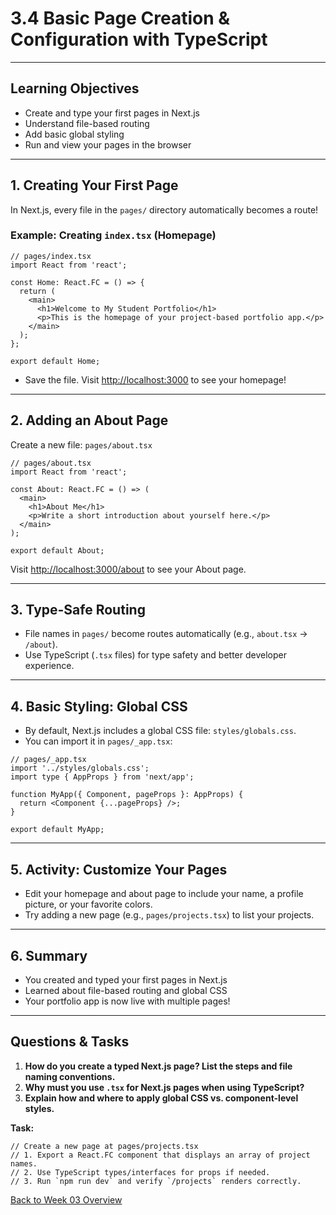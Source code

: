 # 3.4 Basic Page Creation & Configuration with TypeScript

---

## Learning Objectives
- Create and type your first pages in Next.js
- Understand file-based routing
- Add basic global styling
- Run and view your pages in the browser

---

## 1. Creating Your First Page

In Next.js, every file in the `pages/` directory automatically becomes a route!

### Example: Creating `index.tsx` (Homepage)
```tsx
// pages/index.tsx
import React from 'react';

const Home: React.FC = () => {
  return (
    <main>
      <h1>Welcome to My Student Portfolio</h1>
      <p>This is the homepage of your project-based portfolio app.</p>
    </main>
  );
};

export default Home;
```

- Save the file. Visit [http://localhost:3000](http://localhost:3000) to see your homepage!

---

## 2. Adding an About Page

Create a new file: `pages/about.tsx`

```tsx
// pages/about.tsx
import React from 'react';

const About: React.FC = () => (
  <main>
    <h1>About Me</h1>
    <p>Write a short introduction about yourself here.</p>
  </main>
);

export default About;
```

Visit [http://localhost:3000/about](http://localhost:3000/about) to see your About page.

---

## 3. Type-Safe Routing
- File names in `pages/` become routes automatically (e.g., `about.tsx` → `/about`).
- Use TypeScript (`.tsx` files) for type safety and better developer experience.

---

## 4. Basic Styling: Global CSS
- By default, Next.js includes a global CSS file: `styles/globals.css`.
- You can import it in `pages/_app.tsx`:

```tsx
// pages/_app.tsx
import '../styles/globals.css';
import type { AppProps } from 'next/app';

function MyApp({ Component, pageProps }: AppProps) {
  return <Component {...pageProps} />;
}

export default MyApp;
```

---

## 5. Activity: Customize Your Pages
- Edit your homepage and about page to include your name, a profile picture, or your favorite colors.
- Try adding a new page (e.g., `pages/projects.tsx`) to list your projects.

---

## 6. Summary
- You created and typed your first pages in Next.js
- Learned about file-based routing and global CSS
- Your portfolio app is now live with multiple pages!

---

## Questions & Tasks

1. **How do you create a typed Next.js page? List the steps and file naming conventions.**  
2. **Why must you use `.tsx` for Next.js pages when using TypeScript?**  
3. **Explain how and where to apply global CSS vs. component-level styles.**  

**Task:**  
```tsx
// Create a new page at pages/projects.tsx
// 1. Export a React.FC component that displays an array of project names.
// 2. Use TypeScript types/interfaces for props if needed.
// 3. Run `npm run dev` and verify `/projects` renders correctly.
```

[Back to Week 03 Overview](./README.md)
